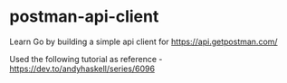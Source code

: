 # postman-api-client

Learn Go by building a simple api client for https://api.getpostman.com/

Used the following tutorial as reference - https://dev.to/andyhaskell/series/6096
